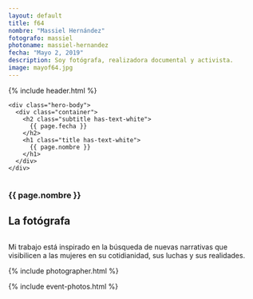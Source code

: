 ```yaml
---
layout: default
title: f64
nombre: "Massiel Hernández"
fotografo: massiel
photoname: massiel-hernandez
fecha: "Mayo 2, 2019"
description: Soy fotógrafa, realizadora documental y activista.
image: mayof64.jpg
---
```

<div class="parallax-container">
  <section class="hero is-large has-text-centered parallax intro intro-massiel">
    {% include header.html %}
  
    <div class="hero-body">
      <div class="container">
        <h2 class="subtitle has-text-white">
          {{ page.fecha }}
        </h2>
        <h1 class="title has-text-white">
          {{ page.nombre }}
        </h1>
      </div>
    </div>
  </section>

  <section id="f64" class="hero is-white f64">
    <div class="hero-body">
      <div class="columns">
        <div class="column">
          <div class="column is-three-fifths">
            <h3>{{ page.nombre }}</h3>
            <h1>La fotógrafa</h1>
          </div>
          <div class="column is-three-fifths">
            <p>
            Mi trabajo está inspirado en la búsqueda de nuevas narrativas que visibilicen a las mujeres en su cotidianidad, sus luchas y sus realidades.
            </p>
          </div>
        </div>
      </div>
    </div>
  </section>
  
  <section class="hero is-white event">
    <div class="hero-body">
      <a name="eventos"></a>
      {% include photographer.html %}
    </div>
  </section>
  
  {% include event-photos.html %}
</div>